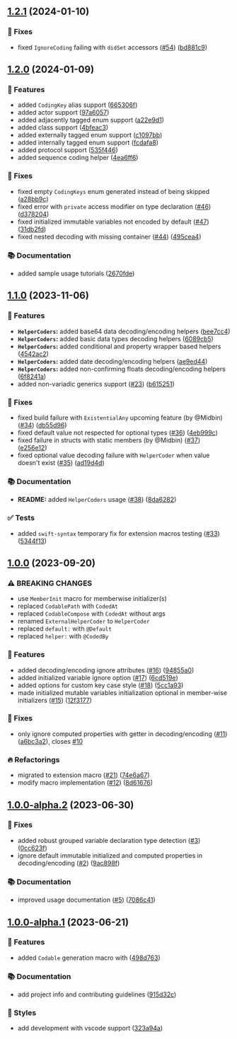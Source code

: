 ## [1.2.1](https://github.com/SwiftyLab/MetaCodable/compare/v1.2.0...v1.2.1) (2024-01-10)


### 🐛 Fixes

* fixed `IgnoreCoding` failing with `didSet` accessors ([#54](https://github.com/SwiftyLab/MetaCodable/issues/54)) ([bd881c9](https://github.com/SwiftyLab/MetaCodable/commit/bd881c9ed8950e6fc38c4cf90bd32c947fad07cb))

## [1.2.0](https://github.com/SwiftyLab/MetaCodable/compare/v1.1.0...v1.2.0) (2024-01-09)


### 🚀 Features

* added `CodingKey` alias support ([665306f](https://github.com/SwiftyLab/MetaCodable/commit/665306f0a5d9a60da831d408eecb180060f76533))
* added actor support ([97a6057](https://github.com/SwiftyLab/MetaCodable/commit/97a605744b1d55c9b25c67e5c9d0b38da7c588a0))
* added adjacently tagged enum support ([a22e9d1](https://github.com/SwiftyLab/MetaCodable/commit/a22e9d1f8f6134f10be9d8f7b744c95efa16b36c))
* added class support ([4bfeac3](https://github.com/SwiftyLab/MetaCodable/commit/4bfeac3ffe9bf716509f4c67b0514fd8bceda68f))
* added externally tagged enum support ([c1097bb](https://github.com/SwiftyLab/MetaCodable/commit/c1097bb0a040273ac2c581de7475283d5f629d40))
* added internally tagged enum support ([fcdafa8](https://github.com/SwiftyLab/MetaCodable/commit/fcdafa808228896c43ccd9a0cd1486994d1b28b0))
* added protocol support ([535f446](https://github.com/SwiftyLab/MetaCodable/commit/535f446f13304f79f9012a13bafa9faebb58dca0))
* added sequence coding helper ([4ea6ff6](https://github.com/SwiftyLab/MetaCodable/commit/4ea6ff6affa7d94a5ad7bfc19e174ee9e2041620))


### 🐛 Fixes

* fixed empty `CodingKeys` enum generated instead of being skipped ([a28bb9c](https://github.com/SwiftyLab/MetaCodable/commit/a28bb9c25b84ca1670acc7bc248780259f4c0a73))
* fixed error with `private` access modifier on type declaration ([#46](https://github.com/SwiftyLab/MetaCodable/issues/46)) ([d378204](https://github.com/SwiftyLab/MetaCodable/commit/d378204f2675a5e9faf2f4997662e39c529e2ada))
* fixed initialized immutable variables not encoded by default ([#47](https://github.com/SwiftyLab/MetaCodable/issues/47)) ([31db2fd](https://github.com/SwiftyLab/MetaCodable/commit/31db2fdd5cbf0a212d3e798d761940b8552feb42))
* fixed nested decoding with missing container ([#44](https://github.com/SwiftyLab/MetaCodable/issues/44)) ([495cea4](https://github.com/SwiftyLab/MetaCodable/commit/495cea43b419bf8926e03fb7337405de269d2bf7))


### 📚 Documentation

* added sample usage tutorials ([2670fde](https://github.com/SwiftyLab/MetaCodable/commit/2670fde2a028e32a6e689278e307f81730a01cc5))

## [1.1.0](https://github.com/SwiftyLab/MetaCodable/compare/v1.0.0...v1.1.0) (2023-11-06)


### 🚀 Features

* **`HelperCoders`:** added base64 data  decoding/encoding helpers ([bee7cc4](https://github.com/SwiftyLab/MetaCodable/commit/bee7cc4a00af53eaeb7c7179e6b9d01e79c8c7b3))
* **`HelperCoders`:** added basic data types decoding helpers ([6089cb5](https://github.com/SwiftyLab/MetaCodable/commit/6089cb5a9fdbd8a41f7471c0c8ade819f36306f5))
* **`HelperCoders`:** added conditional and property wrapper based helpers ([4542ac2](https://github.com/SwiftyLab/MetaCodable/commit/4542ac2e9c05cd1c54b9b06a95022f63a18edc5d))
* **`HelperCoders`:** added date decoding/encoding helpers ([ae9ed44](https://github.com/SwiftyLab/MetaCodable/commit/ae9ed449d56a8057fe6dd3721643fa07f4403dcd))
* **`HelperCoders`:** added non-confirming floats decoding/encoding helpers ([6f8241a](https://github.com/SwiftyLab/MetaCodable/commit/6f8241ab9add0f33941332b26044ba081d001e26))
* added non-variadic generics support ([#23](https://github.com/SwiftyLab/MetaCodable/issues/23)) ([b615251](https://github.com/SwiftyLab/MetaCodable/commit/b615251ffd23fd2bda56d201eab9865b4bd73557))


### 🐛 Fixes

* fixed build failure with `ExistentialAny` upcoming feature (by @Midbin) ([#34](https://github.com/SwiftyLab/MetaCodable/issues/34)) ([db55d96](https://github.com/SwiftyLab/MetaCodable/commit/db55d9696cc676f9b0e099352bb8b35c09631be9))
* fixed default value not respected for optional types ([#36](https://github.com/SwiftyLab/MetaCodable/issues/36)) ([4eb999c](https://github.com/SwiftyLab/MetaCodable/commit/4eb999cd76676e5f4d012435de123bdc1b6d08b5))
* fixed failure in structs with static members (by @Midbin) ([#37](https://github.com/SwiftyLab/MetaCodable/issues/37)) ([e256e12](https://github.com/SwiftyLab/MetaCodable/commit/e256e12a85896449cdbd092b9bd3ac2f0a13b1f7))
* fixed optional value decoding failure with `HelperCoder` when value doesn't exist ([#35](https://github.com/SwiftyLab/MetaCodable/issues/35)) ([ad19d4d](https://github.com/SwiftyLab/MetaCodable/commit/ad19d4d55cb9966071316b9d91b158137c0898db))


### 📚 Documentation

* **README:** added `HelperCoders` usage ([#38](https://github.com/SwiftyLab/MetaCodable/issues/38)) ([8da6282](https://github.com/SwiftyLab/MetaCodable/commit/8da6282f8c4ff79b3bf8f68929172126055082ab))


### ✅ Tests

* added `swift-syntax` temporary fix for extension macros testing ([#33](https://github.com/SwiftyLab/MetaCodable/issues/33)) ([5344f13](https://github.com/SwiftyLab/MetaCodable/commit/5344f133a6458fa20458427e8f3fed252907fda4))

## [1.0.0](https://github.com/SwiftyLab/MetaCodable/compare/v1.0.0-alpha.2...v1.0.0) (2023-09-20)


### ⚠ BREAKING CHANGES

* use `MemberInit` macro for memberwise initializer(s)
* replaced `CodablePath` with `CodedAt`
* replaced `CodableCompose` with `CodedAt` without args
* renamed `ExternalHelperCoder` to `HelperCoder`
* replaced `default:` with `@Default`
* replaced `helper:` with `@CodedBy`

### 🚀 Features

* added decoding/encoding ignore attributes ([#16](https://github.com/SwiftyLab/MetaCodable/issues/16)) ([94855a0](https://github.com/SwiftyLab/MetaCodable/commit/94855a08cf6f259d4aa5806949518bac76b5a19c))
* added initialized variable ignore option ([#17](https://github.com/SwiftyLab/MetaCodable/issues/17)) ([6cd519e](https://github.com/SwiftyLab/MetaCodable/commit/6cd519ebe6344efee01cb779954b6e5345043647))
* added options for custom key case style ([#18](https://github.com/SwiftyLab/MetaCodable/issues/18)) ([5cc1a93](https://github.com/SwiftyLab/MetaCodable/commit/5cc1a933323cb3659db4cc008075c03346302f46))
* made initialized mutable variables initialization optional in member-wise initializers ([#15](https://github.com/SwiftyLab/MetaCodable/issues/15)) ([12f3177](https://github.com/SwiftyLab/MetaCodable/commit/12f3177ec942ec82f8466788c19ba360f6e66186))


### 🐛 Fixes

* only ignore computed properties with getter in decoding/encoding ([#11](https://github.com/SwiftyLab/MetaCodable/issues/11)) ([a6bc3a2](https://github.com/SwiftyLab/MetaCodable/commit/a6bc3a2068c958c14b2b4bc85d075d937083b5a6)), closes [#10](https://github.com/SwiftyLab/MetaCodable/issues/10)


### 🔥 Refactorings

* migrated to extension macro ([#21](https://github.com/SwiftyLab/MetaCodable/issues/21)) ([74e6a67](https://github.com/SwiftyLab/MetaCodable/commit/74e6a673baf4a914e66ef9fe7f0e3cccb4852208))
* modify macro implementation ([#12](https://github.com/SwiftyLab/MetaCodable/issues/12)) ([8d61676](https://github.com/SwiftyLab/MetaCodable/commit/8d6167680dc0300b95ccddf5bda36c00239bcbcb))

## [1.0.0-alpha.2](https://github.com/SwiftyLab/MetaCodable/compare/v1.0.0-alpha.1...v1.0.0-alpha.2) (2023-06-30)


### 🐛 Fixes

* added robust grouped variable declaration type detection ([#3](https://github.com/SwiftyLab/MetaCodable/issues/3)) ([0cc623f](https://github.com/SwiftyLab/MetaCodable/commit/0cc623f746242eeb1762bb752b473bfe8c9105d3))
* ignore default immutable initialized and computed properties in decoding/encoding ([#2](https://github.com/SwiftyLab/MetaCodable/issues/2)) ([9ac898f](https://github.com/SwiftyLab/MetaCodable/commit/9ac898fd0aba9758c61d73505afba17ceb08c0b7))


### 📚 Documentation

* improved usage documentation ([#5](https://github.com/SwiftyLab/MetaCodable/issues/5)) ([7086c41](https://github.com/SwiftyLab/MetaCodable/commit/7086c41d94e0e2fc72c921e0d87c651d98c8a550))

## [1.0.0-alpha.1](https://github.com/SwiftyLab/MetaCodable/compare/498d7633fc6003d742d78d4fbc965d753db7ee29...v1.0.0-alpha.1) (2023-06-21)


### 🚀 Features

* added `Codable` generation macro with ([498d763](https://github.com/SwiftyLab/MetaCodable/commit/498d7633fc6003d742d78d4fbc965d753db7ee29))


### 📚 Documentation

* add project info and contributing guidelines ([915d32c](https://github.com/SwiftyLab/MetaCodable/commit/915d32ca7c1e275d6619c419d69a8ff659806242))


### 💄 Styles

* add development with vscode support ([323a94a](https://github.com/SwiftyLab/MetaCodable/commit/323a94a3a1e824a2b93c1aecb51d47a90c0ec3e3))

